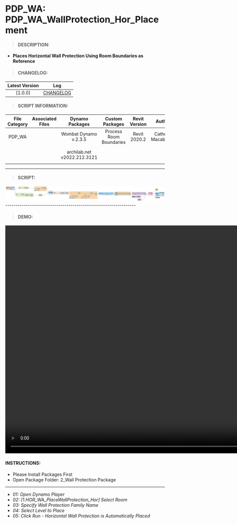 # PDP_WA: PDP_WA_WallProtection_Hor_Placement

> #### DESCRIPTION: 
- **Places Horizontal Wall Protection Using Room Boundaries as Reference**

> #### CHANGELOG:

| Latest Version | Log |
| :-------: | :----: | 
|[1.0.0] | [CHANGELOG](/_scripts/_project/272_PDP/WALLS/changelog/PDP_WA_WallProtection_Hor_Placement.md) |

> #### SCRIPT INFORMATION: 

| File Category | Associated Files | Dynamo Packages | Custom Packages | Revit Version | Author | Modified By | File Name & Location | 
| :-------: | :----: | :---: | :---: | :---: | :---: | :---: | :---: |
| PDP_WA |  | Wombat Dynamo v.2.3.5 | Process Room Boundaries | Revit 2020.2 | Cathrine Macabuhay | | PDP_WA_PlaceWallProtection_Hor |
|           |  | archilab.net v2022.212.3121 |                 |                    | | | (https://bimcapcom.sharepoint.com/:f:/s/BCP-Main/EkUV1F95ULtFqMGB22mN7NIBKRhWmEfSulEqbucyJO3M9w?e=RQBIIA) |

----------------------------------------------------------------
> #### SCRIPT: 
<img src="/_scripts/_project/272_PDP/WALLS/images/PDP_WA_WallProtection_Hor_Placement.png">
----------------------------------------------------------------

> #### DEMO: 

<video width="1280" height="720" controls>
 <source src="/_scripts/_project/272_PDP/WALLS/demo/PDP_WA_WallProtection_Hor_Placement.mp4" type="video/mp4">
</video>

#### INSTRUCTIONS: 
- Please Install Packages First
- Open Package Folder: 2_Wall Protection Package
----------------------------------------------------------------
- *01: Open Dynamo Player*
- *02: [1.HOR_WA_PlaceWallProtection_Hor] Select Room*
- *03: Specify Wall Protection Family Name*
- *04: Select Level to Place*
- *05: Click Run - Horizontal Wall Protection is Automatically Placed*